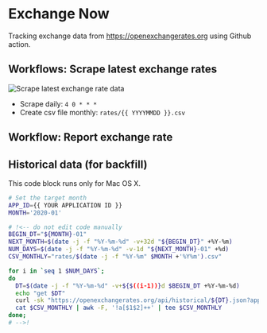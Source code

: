 # Exchange Now

Tracking exchange data from https://openexchangerates.org using Github action.

## Workflows: Scrape latest exchange rates

![Scrape latest exchange rate data](https://github.com/KwangYeol/exchange-now/workflows/Scrape%20latest%20exchange%20rate%20data/badge.svg)

* Scrape daily: `4 0 * * *`
* Create csv file monthly: `rates/{{ YYYYMMDD }}.csv`

## Workflow: Report exchange rate <WIP>


## Historical data (for backfill)

This code block runs only for Mac OS X. 

```bash
# Set the target month
APP_ID={{ YOUR APPLICATION ID }}
MONTH='2020-01'

# !<-- do not edit code manually 
BEGIN_DT="${MONTH}-01"
NEXT_MONTH=$(date -j -f "%Y-%m-%d" -v+32d "${BEGIN_DT}" +%Y-%m)
NUM_DAYS=$(date -j -f "%Y-%m-%d" -v-1d "${NEXT_MONTH}-01" +%d)
CSV_MONTHLY="rates/$(date -j -f "%Y-%m" $MONTH +'%Y%m').csv"

for i in `seq 1 $NUM_DAYS`;
do
  DT=$(date -j -f "%Y-%m-%d" -v+${$((i-1))}d $BEGIN_DT +%Y-%m-%d)
  echo "get $DT"
  curl -sk "https://openexchangerates.org/api/historical/${DT}.json?app_id=$APP_ID" | jq -r '. as $R | $R.timestamp | strftime("%Y-%m-%d") as $ts | ($R.rates | to_entries[] | [$ts, .key, .value]) | @csv' >> $CSV_MONTHLY
  cat $CSV_MONTHLY | awk -F, '!a[$1$2]++' | tee $CSV_MONTHLY
done;
# -->!
```